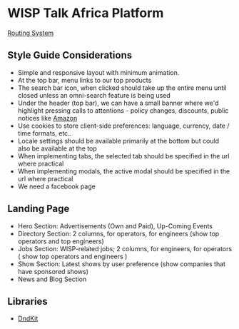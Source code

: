 # WISP Talk Africa Platform

[Routing System](https://remix.run/docs/en/v1/file-conventions/route-files-v2)

## Style Guide Considerations

- Simple and responsive layout with minimum animation.
- At the top bar, menu links to our top products
- The search bar icon, when clicked should take up the entire menu until closed
  unless an omni-search feature is being used
- Under the header (top bar), we can have a small banner where we'd highlight
  pressing calls to attentions - policy changes, discounts, public notices like
  [Amazon](https://www.aboutamazon.com/)
- Use cookies to store client-side preferences: language, currency, date / time
  formats, etc..
- Locale settings should be available primarily at the bottom but could also be
  available at the top
- When implementing tabs, the selected tab should be specified in the url
  where practical
- When implementing modals, the active modal should be specified in the url
  where practical
- We need a facebook page

## Landing Page

- Hero Section: Advertisements (Own and Paid), Up-Coming Events
- Directory Section: 2 columns, for operators, for engineers (show top
  operators and top engineers)
- Jobs Section: WISP-related jobs; 2 columns, for engineers, for operators (
  show top operators and engineers
  )
- Show Section: Latest shows by user preference (show companies that have
  sponsored shows)
- News and Blog Section

## Libraries

- [DndKit](https://dndkit.com/)

